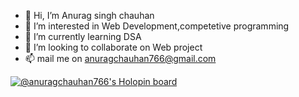 - 👋 Hi, I’m Anurag singh chauhan
- 👀 I’m interested in Web Development,competetive programming
- 🌱 I’m currently learning DSA 
- 💞️ I’m looking to collaborate on Web project
- 📫 mail me on anuragchauhan766@gmail.com

<!---
anuragchauhan766/anuragchauhan766 is a ✨ special ✨ repository because its `README.md` (this file) appears on your GitHub profile.
You can click the Preview link to take a look at your changes.
--->
[![@anuragchauhan766's Holopin board](https://holopin.me/anuragchauhan766)](https://holopin.io/@anuragchauhan766)
